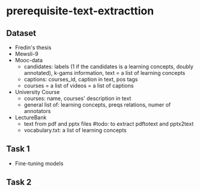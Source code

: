 # prerequisite-text-extracttion

## Dataset
- Fredin's thesis
- Mewsli-9
- Mooc-data
    - candidates: labels (1 if the candidates is a learning concepts, doubly annotated), k-gams information, text = a list of learning concepts
    - captions: courses_id, caption in text, pos tags
    - courses =  a list of videos = a list of captions
- University Course
    - courses: name, courses' description in text
    - general list of:  learning concepts, preqs relations, numer of annotators
- LectureBank
    - text from pdf and pptx files #todo: to extract pdftotext and pptx2text
    - vocabulary.txt: a list of learning concepts
## Task 1
- Fine-tuning models
## Task 2